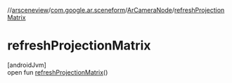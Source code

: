 //[arsceneview](../../../index.md)/[com.google.ar.sceneform](../index.md)/[ArCameraNode](index.md)/[refreshProjectionMatrix](refresh-projection-matrix.md)

# refreshProjectionMatrix

[androidJvm]\
open fun [refreshProjectionMatrix](refresh-projection-matrix.md)()
